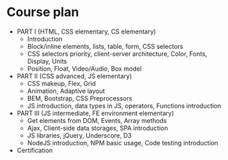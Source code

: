 <h1>Course plan</h1>

<ul>
<li>
PART I (HTML, CSS elementary, CS elementary)
<ul>
<li>
Introduction
</li>
<li>
Block/inline elements, lists, table, form, CSS selectors
</li>
<li>
CSS selectors priority, client-server architecture, Color, Fonts, Display, Units
</li>
<li>
Position, Float, Video/Audio, Box model
</li>
</ul>
</li>
<li>
PART II (CSS advanced, JS elementary)
<ul>
<li>
CSS makeup, Flex, Grid
</li>
<li>
Animation, Adaptive layout
</li>
<li>
BEM, Bootstrap, CSS Preprocessors
</li>
<li>
JS introduction, data types in JS, operators, Functions introduction
</li>
</ul>
</li>
<li>
PART III (JS intermediate, FE environment elementary)
<ul>
<li>
Get elements from DOM, Events, Array methods
</li>
<li>
Ajax, Client-side data storages, SPA introduction
</li>
<li>
JS libraries, jQuery, Underscore, D3
</li>
<li>
NodeJS introduction, NPM basic usage, Code testing introduction
</li>
</ul>
</li>
<li>
Certification
</li>
</ul>